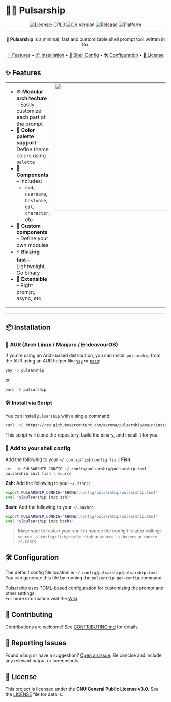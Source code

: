 # 🚀🌠 Pulsarship

<div align="center">
  
<!-- Badges -->
[![License: GPL3](https://img.shields.io/github/license/axrona/pulsarship?style=for-the-badge&logo=opensourceinitiative&logoColor=white)](https://github.com/axrona/pulsarship/blob/main/LICENSE)
[![Go Version](https://img.shields.io/badge/Go-1.24+-blue?style=for-the-badge&logo=go&logoColor=white)](https://golang.org/dl/)
[![Release](https://img.shields.io/github/v/release/axrona/pulsarship?style=for-the-badge&logo=github&logoColor=white&v=1)](https://github.com/axrona/pulsarship/releases/latest)
[![Platform](https://img.shields.io/badge/platform-Linux-lightgrey?style=for-the-badge&logo=linux&logoColor=white)](https://www.kernel.org/)

---

**🚀 Pulsarship** is a minimal, fast and customizable shell prompt tool written in Go.

[✨ Features](#-features) • [📦 Installation](#-installation) • [🔧 Shell Config](#-add-to-your-shell-config) • [🛠️ Configuration](#-configuration) • [📜 License](#-license)

</div>

## ✨ Features

<table>
  <tr>
    <td valign="top">


- ⚙️ <b>Modular architecture</b> – Easily customize each part of the prompt  
- 🎨 <b>Color palette support</b> – Define theme colors using `palette`  
- 🧩 <b>Components</b> – Includes:
  - `cwd`, `username`, `hostname`, `git`, `character`, etc  
- 🧰 <b>Custom components</b> – Define your own modules  
- ⚡ <b>Blazing fast</b> – Lightweight Go binary  
- 🧪 <b>Extensible</b> – Right prompt, async, etc  

</td>
    <td valign="top">
      <img src="https://github.com/user-attachments/assets/e9ac28f5-a464-4a63-b74a-95968314ff0e" width="400"/>
    </td>
  </tr>
</table>


---

## 📦 Installation
### 🔁 AUR (Arch Linux / Manjaro / EndeavourOS)

If you're using an Arch-based distribution, you can install `pulsarship` from the AUR using an AUR helper like [`yay`](https://github.com/Jguer/yay) or [`paru`](https://github.com/Morganamilo/paru):
```bash
yay -S pulsarship
```
or
```bash
paru -S pulsarship
```

### 🛠️ Install via Script
You can install `pulsarship` with a single command:

```bash
curl -sS https://raw.githubusercontent.com/axrona/pulsarship/main/install.sh | bash
```

This script will clone the repository, build the binary, and install it for you.

### 🔧 Add to your shell config
Add the following to your `~/.config/fish/config.fish`:
**Fish:**
```bash
set -Ux PULSARSHIP_CONFIG ~/.config/pulsarship/pulsarship.toml
pulsarship init fish | source
```

**Zsh:**
Add the following to your `~/.zshrc`:
```zsh
export PULSARSHIP_CONFIG="$HOME/.config/pulsarship/pulsarship.toml"
eval "$(pulsarship init zsh)"
```

**Bash:**
Add the following to your `~/.bashrc`:
```bash
export PULSARSHIP_CONFIG="$HOME/.config/pulsarship/pulsarship.toml"
eval "$(pulsarship init bash)"
```

> Make sure to restart your shell or source the config file after editing:   
> `source ~/.config/fish/config.fish` or `source ~/.bashrc` or `source ~/.zshrc`

## 🛠️ Configuration

The default config file location is `~/.config/pulsarship/pulsarship.toml`.   
You can generate this file by running the `pulsarship gen-config` command.

Pulsarship uses TOML-based configuration for customizing the prompt and other settings.   
For more information visit the [Wiki](https://github.com/axrona/pulsarship/wiki).

## 🤝 Contributing
Contributions are welcome! See [CONTRIBUTING.md](CONTRIBUTING.md) for details.

## 🐞 Reporting Issues
Found a bug or have a suggestion? [Open an issue](https://github.com/axrona/pulsarship/issues). Be concise and include any relevant output or screenshots.

## 📜 License
This project is licensed under the **GNU General Public License v3.0.**
See the [LICENSE](LICENSE) file for details.
